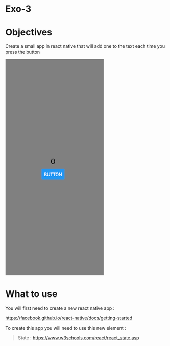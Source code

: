 # Exo-3

# Objectives

Create a small app in react native that will add one to the text each time you press the button

![alt text](state.png "Exo-3")

# What to use 

You will first need to create a new react native app :

https://facebook.github.io/react-native/docs/getting-started

To create this app you will need to use this new element :

> State : https://www.w3schools.com/react/react_state.asp